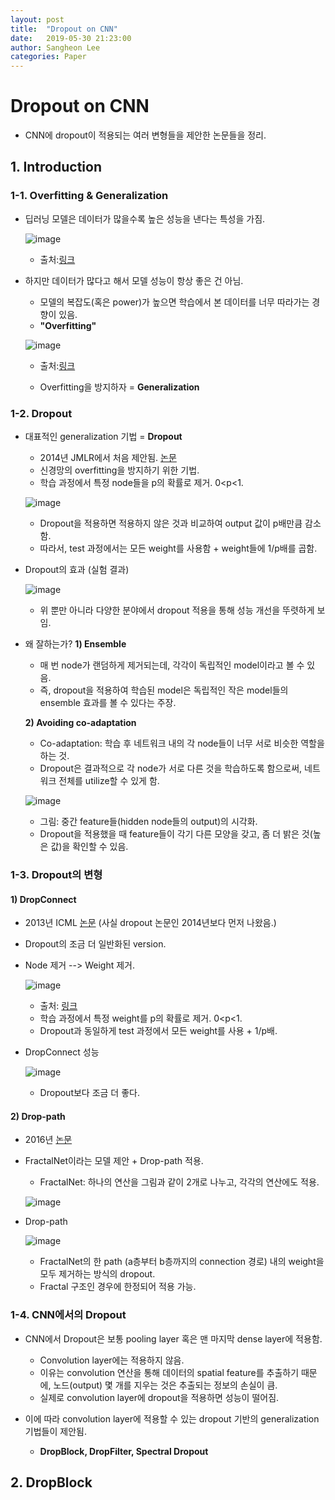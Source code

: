 ```yaml
---
layout: post
title:  "Dropout on CNN"
date:   2019-05-30 21:23:00
author: Sangheon Lee
categories: Paper
---
```


# Dropout on CNN
- CNN에 dropout이 적용되는 여러 변형들을 제안한 논문들을 정리.

## 1. Introduction
### 1-1. Overfitting & Generalization
- 딥러닝 모델은 데이터가 많을수록 높은 성능을 낸다는 특성을 가짐.

  ![image](https://user-images.githubusercontent.com/26705935/59272432-f8de2c80-8c90-11e9-80be-e96519681c3f.png)

  - 출처:[링크](https://towardsdatascience.com/why-deep-learning-is-needed-over-traditional-machine-learning-1b6a99177063)

- 하지만 데이터가 많다고 해서 모델 성능이 항상 좋은 건 아님.
  - 모델의 복잡도(혹은 power)가 높으면 학습에서 본 데이터를 너무 따라가는 경향이 있음.
  - **"Overfitting"**

  ![image](https://user-images.githubusercontent.com/26705935/59351118-9ea89e80-8d58-11e9-8272-93cd60955fc4.png)

  - 출처:[링크](https://scikit-learn.org/stable/auto_examples/model_selection/plot_underfitting_overfitting.html)

  - Overfitting을 방지하자 = **Generalization**

### 1-2. Dropout
- 대표적인 generalization 기법 = **Dropout**
  - 2014년 JMLR에서 처음 제안됨. [논문](http://jmlr.org/papers/volume15/srivastava14a.old/srivastava14a.pdf)
  - 신경망의 overfitting을 방지하기 위한 기법.
  - 학습 과정에서 특정 node들을 p의 확률로 제거. 0<p<1.

  ![image](https://user-images.githubusercontent.com/26705935/59435006-a5521700-8e27-11e9-881e-5b8c0e8049b7.png)

  - Dropout을 적용하면 적용하지 않은 것과 비교하여 output 값이 p배만큼 감소함.
  - 따라서, test 과정에서는 모든 weight를 사용함 + weight들에 1/p배를 곱함.

- Dropout의 효과 (실험 결과)

  ![image](https://user-images.githubusercontent.com/26705935/59604294-c166f880-9146-11e9-91f5-dc121c30aeb1.png)

  - 위 뿐만 아니라 다양한 분야에서 dropout 적용을 통해 성능 개선을 뚜렷하게 보임.

- 왜 잘하는가?
  **1) Ensemble**
  - 매 번 node가 랜덤하게 제거되는데, 각각이 독립적인 model이라고 볼 수 있음.
  - 즉, dropout을 적용하여 학습된 model은 독립적인 작은 model들의 ensemble 효과를 볼 수 있다는 주장.

  **2) Avoiding co-adaptation**
  - Co-adaptation: 학습 후 네트워크 내의 각 node들이 너무 서로 비슷한 역할을 하는 것.
  - Dropout은 결과적으로 각 node가 서로 다른 것을 학습하도록 함으로써, 네트워크 전체를 utilize할 수 있게 함.

  ![image](https://user-images.githubusercontent.com/26705935/59605143-16a40980-9149-11e9-9a82-d06b304b6699.png)

  - 그림: 중간 feature들(hidden node들의 output)의 시각화.
  - Dropout을 적용했을 때 feature들이 각기 다른 모양을 갖고, 좀 더 밝은 것(높은 값)을 확인할 수 있음.

### 1-3. Dropout의 변형
#### 1) DropConnect
- 2013년 ICML [논문](http://proceedings.mlr.press/v28/wan13.pdf) (사실 dropout 논문인 2014년보다 먼저 나왔음.)
- Dropout의 조금 더 일반화된 version.
- Node 제거 --> Weight 제거.

  ![image](https://user-images.githubusercontent.com/26705935/59605607-2112d300-914a-11e9-802a-92e39b430f0c.png)

  - 출처: [링크](https://m.blog.naver.com/laonple/220827359158)
  - 학습 과정에서 특정 weight를 p의 확률로 제거. 0<p<1.
  - Dropout과 동일하게 test 과정에서 모든 weight를 사용 + 1/p배.

- DropConnect 성능

  ![image](https://user-images.githubusercontent.com/26705935/59605882-c037ca80-914a-11e9-90cb-30d5a70d7d2c.png)

  - Dropout보다 조금 더 좋다.

#### 2) Drop-path
- 2016년 [논문](https://arxiv.org/pdf/1605.07648.pdf)
- FractalNet이라는 모델 제안 + Drop-path 적용.
  - FractalNet: 하나의 연산을 그림과 같이 2개로 나누고, 각각의 연산에도 적용.

  ![image](https://user-images.githubusercontent.com/26705935/59606246-9b902280-914b-11e9-96d6-11cf9d24bc38.png)

- Drop-path

  ![image](https://user-images.githubusercontent.com/26705935/59920065-406c7180-9464-11e9-8bb5-ec5e1525b215.png)

  - FractalNet의 한 path (a층부터 b층까지의 connection 경로) 내의 weight을 모두 제거하는 방식의 dropout.
  - Fractal 구조인 경우에 한정되어 적용 가능.

### 1-4. CNN에서의 Dropout
- CNN에서 Dropout은 보통 pooling layer 혹은 맨 마지막 dense layer에 적용함.
  - Convolution layer에는 적용하지 않음.
  - 이유는 convolution 연산을 통해 데이터의 spatial feature를 추출하기 때문에, 노드(output) 몇 개를 지우는 것은 추출되는 정보의 손실이 큼.
  - 실제로 convolution layer에 dropout을 적용하면 성능이 떨어짐.

- 이에 따라 convolution layer에 적용할 수 있는 dropout 기반의 generalization 기법들이 제안됨.
  - **DropBlock, DropFilter, Spectral Dropout**

## 2. DropBlock
